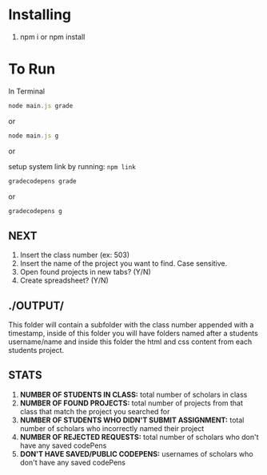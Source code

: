 # Installing

1.  npm i or npm install

# To Run

In Terminal

```javascript
node main.js grade
```

or

```javascript
node main.js g
```

or

setup system link by running: `npm link`

```javascript
gradecodepens grade
```

or

```javascript
gradecodepens g
```

## NEXT

1.  Insert the class number (ex: 503)
2.  Insert the name of the project you want to find. Case sensitive.
3.  Open found projects in new tabs? (Y/N)
4.  Create spreadsheet? (Y/N)

## ./OUTPUT/

This folder will contain a subfolder with the class number appended with a timestamp, inside of this folder you will have folders named after a students username/name and inside this folder the html and css content from each students project.

## STATS

1.  **NUMBER OF STUDENTS IN CLASS:** total number of scholars in class
2.  **NUMBER OF FOUND PROJECTS:** total number of projects from that class that match the project you searched for
3.  **NUMBER OF STUDENTS WHO DIDN'T SUBMIT ASSIGNMENT:** total number of scholars who incorrectly named their project
4.  **NUMBER OF REJECTED REQUESTS:** total number of scholars who don't have any saved codePens
5.  **DON'T HAVE SAVED/PUBLIC CODEPENS:** usernames of scholars who don't have any saved codePens
